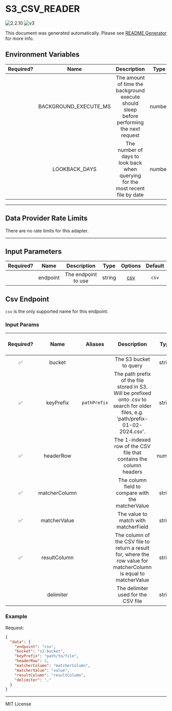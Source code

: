 # S3_CSV_READER

![2.2.10](https://img.shields.io/github/package-json/v/smartcontractkit/external-adapters-js?filename=packages/sources/s3-csv-reader/package.json) ![v3](https://img.shields.io/badge/framework%20version-v3-blueviolet)

This document was generated automatically. Please see [README Generator](../../scripts#readme-generator) for more info.

## Environment Variables

| Required? |         Name          |                                        Description                                        |  Type  | Options | Default |
| :-------: | :-------------------: | :---------------------------------------------------------------------------------------: | :----: | :-----: | :-----: |
|           | BACKGROUND_EXECUTE_MS | The amount of time the background execute should sleep before performing the next request | number |         | `10000` |
|           |     LOOKBACK_DAYS     |      The number of days to look back when querying for the most recent file by date       | number |         |  `10`   |

---

## Data Provider Rate Limits

There are no rate limits for this adapter.

---

## Input Parameters

| Required? |   Name   |     Description     |  Type  |       Options        | Default |
| :-------: | :------: | :-----------------: | :----: | :------------------: | :-----: |
|           | endpoint | The endpoint to use | string | [csv](#csv-endpoint) |  `csv`  |

## Csv Endpoint

`csv` is the only supported name for this endpoint.

### Input Params

| Required? |     Name      |   Aliases    |                                                               Description                                                                |  Type  | Options | Default | Depends On | Not Valid With |
| :-------: | :-----------: | :----------: | :--------------------------------------------------------------------------------------------------------------------------------------: | :----: | :-----: | :-----: | :--------: | :------------: |
|    ✅     |    bucket     |              |                                                          The S3 bucket to query                                                          | string |         |         |            |                |
|    ✅     |   keyPrefix   | `pathPrefix` | The path prefix of the file stored in S3. Will be prefixed onto <DATE>.csv to search for older files, e.g. 'path/prefix-01-02-2024.csv'. | string |         |         |            |                |
|    ✅     |   headerRow   |              |                                    The 1-indexed row of the CSV file that contains the column headers                                    | number |         |         |            |                |
|    ✅     | matcherColumn |              |                                            The column field to compare with the matcherValue                                             | string |         |         |            |                |
|    ✅     | matcherValue  |              |                                                   The value to match with matcherField                                                   | string |         |         |            |                |
|    ✅     | resultColumn  |              |            The column of the CSV file to return a result for, where the row value for matcherColumn is equal to matcherValue             | string |         |         |            |                |
|           |   delimiter   |              |                                                   The delimiter used for the CSV file                                                    | string |         |   `,`   |            |                |

### Example

Request:

```json
{
  "data": {
    "endpoint": "csv",
    "bucket": "s3-bucket",
    "keyPrefix": "path/to/file",
    "headerRow": 2,
    "matcherColumn": "matcherColumn",
    "matcherValue": "value",
    "resultColumn": "resultColumn",
    "delimiter": ","
  }
}
```

---

MIT License
